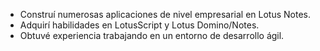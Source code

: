 * Construí numerosas aplicaciones de nivel empresarial en Lotus Notes.
* Adquirí habilidades en LotusScript y Lotus Domino/Notes.
* Obtuvé experiencia trabajando en un entorno de desarrollo ágil.